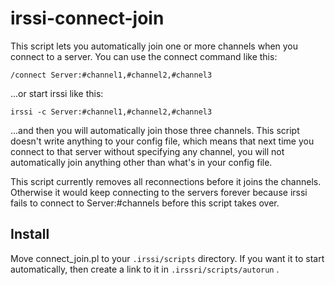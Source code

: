 # irssi-connect-join

This script lets you automatically join one or more channels when you
connect to a server.  You can use the connect command like this:

```
/connect Server:#channel1,#channel2,#channel3
```

...or start irssi like this:

```
irssi -c Server:#channel1,#channel2,#channel3
```

...and then you will automatically join those three channels.  This
script doesn't write anything to your config file, which means that
next time you connect to that server without specifying any channel,
you will not automatically join anything other than what's in your
config file.

This script currently removes all reconnections before it joins the
channels.  Otherwise it would keep connecting to the servers forever
because irssi fails to connect to Server:#channels before this script
takes over.

## Install

Move connect_join.pl to your `.irssi/scripts` directory.  If you want
it to start automatically, then create a link to it in
`.irssri/scripts/autorun` .
